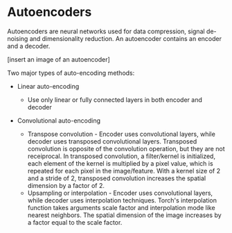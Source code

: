 # Autoencoders

Autoencoders are neural networks used for data compression, signal de-noising and dimensionality reduction. An autoencoder contains an encoder and a decoder.

[insert an image of an autoencoder]

Two major types of auto-encoding methods:

* Linear auto-encoding
  * Use only linear or fully connected layers in both encoder and decoder

* Convolutional auto-encoding
  * Transpose convolution - Encoder uses convolutional layers, while decoder uses transposed convolutional layers. Transposed convolution is opposite of the convolution operation, but they are not receiprocal. In transposed convolution, a filter/kernel is initialized, each element of the kernel is multiplied by a pixel value, which is repeated for each pixel in the image/feature. With a kernel size of 2 and a stride of 2, transposed convolution increases the spatial dimension by a factor of 2.
  * Upsampling or interpolation - Encoder uses convolutional layers, while decoder uses interpolation techniques. Torch's interpolation function takes arguments scale factor and interpolation mode like nearest neighbors. The spatial dimension of the image increases by a factor equal to the scale factor.
